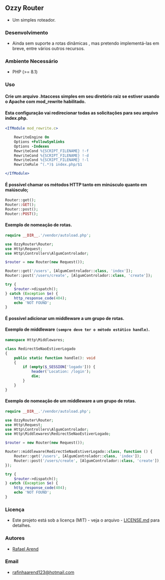 ## **Ozzy Router**

- Um simples roteador.

### Desenvolvimento

- Ainda sem suporte a rotas dinâmicas , mas pretendo implementá-las em breve, entre vários outros recursos.

### Ambiente Necessário

- PHP (>= 8.1)

### Uso

#### Crie um arquivo .htaccess simples em seu diretório raiz se estiver usando o Apache com mod_rewrite habilitado.

#### Esta configuração vai redirecionar todas as solicitações para seu arquivo index.php.

```apache
<IfModule mod_rewrite.c>

    RewriteEngine On
    Options +FollowSymlinks
    Options -Indexes
    RewriteCond %{SCRIPT_FILENAME} !-f
    RewriteCond %{SCRIPT_FILENAME} !-d
    RewriteCond %{SCRIPT_FILENAME} !-l
    RewriteRule ^(.*)$ index.php/$1

</IfModule>
```

#### É possível chamar os métodos HTTP tanto em minúsculo quanto em maiúsculo;

```php
Router::get();
Router::GET();
Router::post();
Router::POST();
```

#### Exemplo de nomeação de rotas.

```php
require __DIR__.'/vendor/autoload.php';

use OzzyRouter\Router;
use Http\Request;
use Http\Controllers\AlgumControlador;

$router = new Router(new Request());

Router::get('/users', [AlgumControlador::class, 'index']);
Router::post('/users/create', [AlgumControlador::class, 'create']);

try {
    $router->dispatch();
} catch (Exception $e) {
    http_response_code(404);
    echo 'NOT FOUND';
}
```

#### É possível adicionar um middleware a um grupo de rotas.

#### Exemplo de middleware `(sempre deve ter o método estático handle)`.

```php
namespace Http\Middlewares;

class RedirectSeNaoEstiverLogado
{
    public static function handle(): void
    {
        if (empty($_SESSION['logado'])) {
            header('Location: /login');
            die;
        }
    }
}
```

#### Exemplo de nomeação de um middleware a um grupo de rotas.

```php
require __DIR__.'/vendor/autoload.php';

use OzzyRouter\Router;
use Http\Request;
use Http\Controllers\AlgumControlador;
use Http\Middlewares\RedirectSeNaoEstiverLogado;

$router = new Router(new Request());

Router::middleware(RedirectSeNaoEstiverLogado::class, function () {
    Router::get('/users', [AlgumControlador::class, 'index']);
    Router::post('/users/create', [AlgumControlador::class, 'create']);
});

try {
    $router->dispatch();
} catch (Exception $e) {
    http_response_code(404);
    echo 'NOT FOUND';
}
```

### Licença

- Este projeto está sob a licença (MIT) - veja o arquivo - [LICENSE.md](https://github.com/Ozzy005/ozzy-router/blob/main/LICENSE) para detalhes.

### Autores

- [Rafael Arend](https://github.com/Ozzy005)

### Email

- rafinhaarend123@hotmail.com
